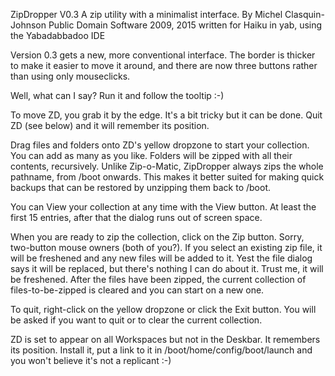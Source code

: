 ZipDropper V0.3
A zip utility with a minimalist interface.
By Michel Clasquin-Johnson
Public Domain Software 2009, 2015
written for Haiku in yab, using the Yabadabbadoo IDE

Version 0.3 gets a new, more conventional interface. The border is thicker to make it easier to move it around, and there are now three buttons rather than using only mouseclicks.

Well, what can I say? Run it and follow the tooltip :-)

To move ZD, you grab it by the edge. It's a bit tricky but it can be done. Quit ZD (see below) and it will remember its position.

Drag files and folders onto ZD's yellow dropzone to start your collection. You can add as many as you like. Folders will be zipped with all their contents, recursively. Unlike Zip-o-Matic, ZipDropper always zips  the whole pathname, from /boot onwards. This makes it better suited for making quick backups that can be restored by unzipping them back to /boot.

You can View your collection at any time with the View button. At least the first 15 entries, after that the dialog runs out of screen space.

When you are ready to zip the collection, click on the Zip button. Sorry, two-button mouse owners (both of you?). If you select an existing zip file, it will be freshened and any new files will be added to it. Yest the file dialog says it will be replaced, but there's nothing I can do about it. Trust me, it will be freshened. After the files have been zipped, the current collection of files-to-be-zipped is cleared and you can start on a new one.

To quit, right-click on the yellow dropzone or click the Exit button. You will be asked if you want to quit or to clear the current collection.

ZD is set to appear on all Workspaces but not in the Deskbar. It remembers its position. Install it, put a link to it in /boot/home/config/boot/launch and you won't believe it's not a replicant :-)
